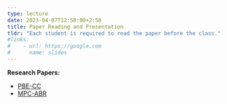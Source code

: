 ```yaml
---
type: lecture
date: 2023-04-07T12:50:00+2:50
title: Paper Reading and Presentation
tldr: "Each student is required to read the paper before the class."
#links: 
#    - url: https://google.com
#      name: slides
---
```

**Research Papers:**
- [PBE-CC](/CSE610_UB/_files/paper/pbe_cc.pdf)
- [MPC-ABR](/CSE610_UB/_files/paper/mpc_abr.pdf)


